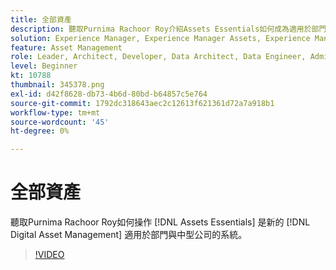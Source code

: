 ```yaml
---
title: 全部資產
description: 聽取Purnima Rachoor Roy介紹Assets Essentials如何成為適用於部門與中型企業的新數位資產管理系統。
solution: Experience Manager, Experience Manager Assets, Experience Manager as a Cloud Service
feature: Asset Management
role: Leader, Architect, Developer, Data Architect, Data Engineer, Admin, User
level: Beginner
kt: 10788
thumbnail: 345378.png
exl-id: d42f8628-db73-4b6d-80bd-b64857c5e764
source-git-commit: 1792dc318643aec2c12613f621361d72a7a918b1
workflow-type: tm+mt
source-wordcount: '45'
ht-degree: 0%

---
```


# 全部資產

聽取Purnima Rachoor Roy如何操作 [!DNL Assets Essentials] 是新的 [!DNL Digital Asset Management] 適用於部門與中型公司的系統。

>[!VIDEO](https://video.tv.adobe.com/v/345378/?quality=12&learn=on)
